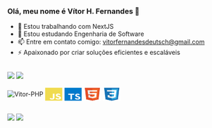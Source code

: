 ### Olá, meu nome é Vítor H. Fernandes 👋

- 🔭 Estou trabalhando com NextJS 
- 🌱 Estou estudando Engenharia de Software
- 📫 Entre em contato comigo: vitorfernandesdeutsch@gmail.com
- ⚡ Apaixonado por criar soluções eficientes e escaláveis
##
<div>
  <a href="https://github.com/VitorHFernandes" style="text-decoration: none">
  <img height="180em" src="https://github-readme-stats.vercel.app/api?username=VitorHFernandes&show_icons=true&theme=dark&include_all_commits=true&count_private=true"/>
  <img height="180em" src="https://github-readme-stats.vercel.app/api/top-langs/?username=VitorHFernandes&layout=compact&langs_count=7&theme=dark"/>
</div>
<div style="display: inline_block"><br>
  <img align="center" alt="Vitor-PHP" height="40" width="50" src="https://cdn.jsdelivr.net/gh/devicons/devicon/icons/php/php-original.svg">
  <img align="center" alt="Vitor-Js" height="30" width="40" src="https://raw.githubusercontent.com/devicons/devicon/master/icons/javascript/javascript-plain.svg">
  <img align="center" alt="Vitor-Ts" height="30" width="40" src="https://raw.githubusercontent.com/devicons/devicon/master/icons/typescript/typescript-plain.svg">
  <img align="center" alt="Vitor-HTML" height="30" width="40" src="https://raw.githubusercontent.com/devicons/devicon/master/icons/html5/html5-original.svg">
  <img align="center" alt="Vitor-CSS" height="30" width="40" src="https://raw.githubusercontent.com/devicons/devicon/master/icons/css3/css3-original.svg">
</div>
  
##
  
  <div>
  <a href = "mailto:vitorfernandesdeutsch@gmail.com"><img src="https://img.shields.io/badge/-Gmail-%23333?style=for-the-badge&logo=gmail&logoColor=white" target="_blank"></a>
  <a href="https://www.linkedin.com/in/v%C3%ADtor-henrique-fernandes-417817198/" target="_blank"><img src="https://img.shields.io/badge/-LinkedIn-%230077B5?style=for-the-badge&logo=linkedin&logoColor=white" target="_blank"></a> 

 
</div>
